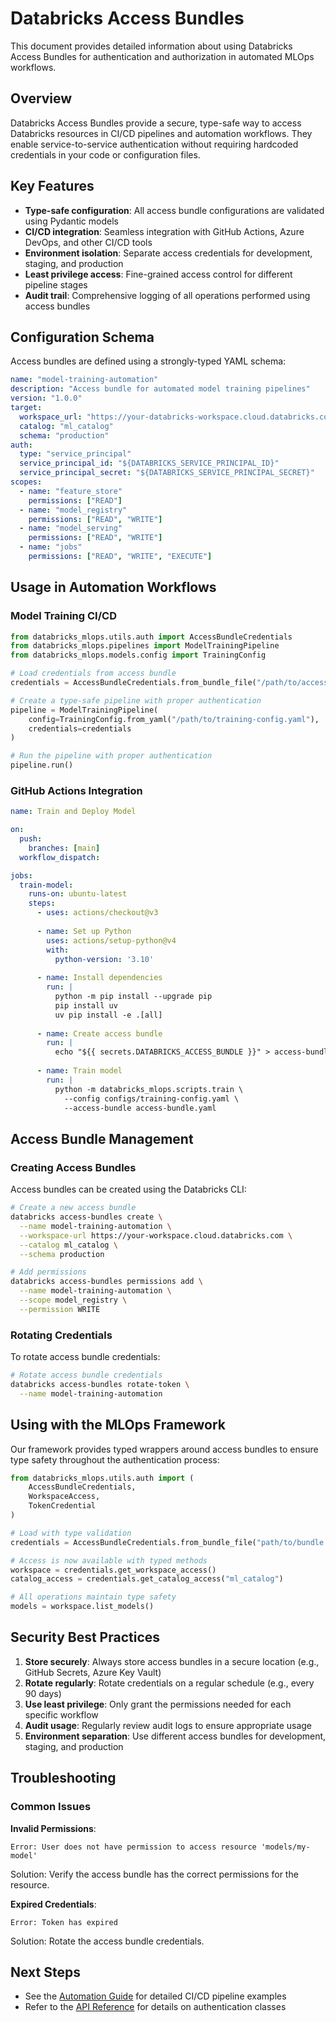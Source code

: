 # Databricks Access Bundles

This document provides detailed information about using Databricks Access Bundles for authentication and authorization in automated MLOps workflows.

## Overview

Databricks Access Bundles provide a secure, type-safe way to access Databricks resources in CI/CD pipelines and automation workflows. They enable service-to-service authentication without requiring hardcoded credentials in your code or configuration files.

## Key Features

- **Type-safe configuration**: All access bundle configurations are validated using Pydantic models
- **CI/CD integration**: Seamless integration with GitHub Actions, Azure DevOps, and other CI/CD tools
- **Environment isolation**: Separate access credentials for development, staging, and production
- **Least privilege access**: Fine-grained access control for different pipeline stages
- **Audit trail**: Comprehensive logging of all operations performed using access bundles

## Configuration Schema

Access bundles are defined using a strongly-typed YAML schema:

```yaml
name: "model-training-automation"
description: "Access bundle for automated model training pipelines"
version: "1.0.0"
target:
  workspace_url: "https://your-databricks-workspace.cloud.databricks.com"
  catalog: "ml_catalog"
  schema: "production"
auth:
  type: "service_principal"
  service_principal_id: "${DATABRICKS_SERVICE_PRINCIPAL_ID}"
  service_principal_secret: "${DATABRICKS_SERVICE_PRINCIPAL_SECRET}"
scopes:
  - name: "feature_store"
    permissions: ["READ"]
  - name: "model_registry"
    permissions: ["READ", "WRITE"]
  - name: "model_serving"
    permissions: ["READ", "WRITE"]
  - name: "jobs"
    permissions: ["READ", "WRITE", "EXECUTE"]
```

## Usage in Automation Workflows

### Model Training CI/CD

```python
from databricks_mlops.utils.auth import AccessBundleCredentials
from databricks_mlops.pipelines import ModelTrainingPipeline
from databricks_mlops.models.config import TrainingConfig

# Load credentials from access bundle
credentials = AccessBundleCredentials.from_bundle_file("/path/to/access-bundle.yaml")

# Create a type-safe pipeline with proper authentication
pipeline = ModelTrainingPipeline(
    config=TrainingConfig.from_yaml("/path/to/training-config.yaml"),
    credentials=credentials
)

# Run the pipeline with proper authentication
pipeline.run()
```

### GitHub Actions Integration

```yaml
name: Train and Deploy Model

on:
  push:
    branches: [main]
  workflow_dispatch:

jobs:
  train-model:
    runs-on: ubuntu-latest
    steps:
      - uses: actions/checkout@v3
      
      - name: Set up Python
        uses: actions/setup-python@v4
        with:
          python-version: '3.10'
          
      - name: Install dependencies
        run: |
          python -m pip install --upgrade pip
          pip install uv
          uv pip install -e .[all]
          
      - name: Create access bundle
        run: |
          echo "${{ secrets.DATABRICKS_ACCESS_BUNDLE }}" > access-bundle.yaml
          
      - name: Train model
        run: |
          python -m databricks_mlops.scripts.train \
            --config configs/training-config.yaml \
            --access-bundle access-bundle.yaml
```

## Access Bundle Management

### Creating Access Bundles

Access bundles can be created using the Databricks CLI:

```bash
# Create a new access bundle
databricks access-bundles create \
  --name model-training-automation \
  --workspace-url https://your-workspace.cloud.databricks.com \
  --catalog ml_catalog \
  --schema production

# Add permissions
databricks access-bundles permissions add \
  --name model-training-automation \
  --scope model_registry \
  --permission WRITE
```

### Rotating Credentials

To rotate access bundle credentials:

```bash
# Rotate access bundle credentials
databricks access-bundles rotate-token \
  --name model-training-automation
```

## Using with the MLOps Framework

Our framework provides typed wrappers around access bundles to ensure type safety throughout the authentication process:

```python
from databricks_mlops.utils.auth import (
    AccessBundleCredentials, 
    WorkspaceAccess,
    TokenCredential
)

# Load with type validation
credentials = AccessBundleCredentials.from_bundle_file("path/to/bundle.yaml")

# Access is now available with typed methods
workspace = credentials.get_workspace_access()
catalog_access = credentials.get_catalog_access("ml_catalog")

# All operations maintain type safety
models = workspace.list_models()
```

## Security Best Practices

1. **Store securely**: Always store access bundles in a secure location (e.g., GitHub Secrets, Azure Key Vault)
2. **Rotate regularly**: Rotate credentials on a regular schedule (e.g., every 90 days)
3. **Use least privilege**: Only grant the permissions needed for each specific workflow
4. **Audit usage**: Regularly review audit logs to ensure appropriate usage
5. **Environment separation**: Use different access bundles for development, staging, and production

## Troubleshooting

### Common Issues

**Invalid Permissions**:
```
Error: User does not have permission to access resource 'models/my-model'
```

Solution: Verify the access bundle has the correct permissions for the resource.

**Expired Credentials**:
```
Error: Token has expired
```

Solution: Rotate the access bundle credentials.

## Next Steps

- See the [Automation Guide](AUTOMATION.md) for detailed CI/CD pipeline examples
- Refer to the [API Reference](../API_REFERENCE.md) for details on authentication classes
